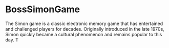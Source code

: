 # BossSimonGame
The Simon game is a classic electronic memory game that has entertained and challenged players for decades. Originally introduced in the late 1970s, Simon quickly became a cultural phenomenon and remains popular to this day.  T
